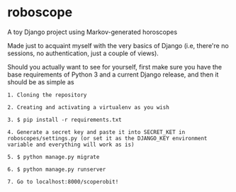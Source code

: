# roboscope
A toy Django project using Markov-generated horoscopes

Made just to acquaint myself with the very basics of Django (i.e, there're no sessions, no authentication, just a couple of views).

Should you actually want to see for yourself, first make sure you have the base requirements of Python 3 and a current Django release, and then it should be as simple as
    
    1. Cloning the repository
    
    2. Creating and activating a virtualenv as you wish
    
    3. $ pip install -r requirements.txt
    
    4. Generate a secret key and paste it into SECRET_KET in roboscopes/settings.py (or set it as the DJANGO_KEY environment variable and everything will work as is)
    
    5. $ python manage.py migrate
    
    6. $ python manage.py runserver
    
    7. Go to localhost:8000/scoperobit!
